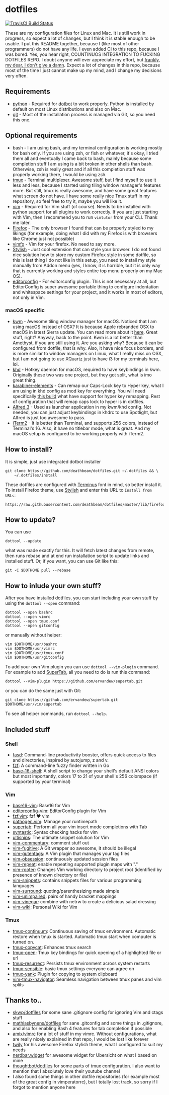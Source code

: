 # dotfiles
[![TravisCI Build Status](https://api.travis-ci.org/deathbeam/dotfiles.svg?branch=master)](https://travis-ci.org/deathbeam/dotfiles)

These are my configuration files for Linux and Mac. It is still work in progress, so expect a lot of changes, but I
think it is stable enough to be usable. I put this README together, because I (like most of other programmers) do not
have any life. I even added CI to this repo, because I was bored. Yes, you hear right, COUNTINUOS INTEGRATION TO
FUCKING DOTFILES REPO. I doubt anyone will ever appreciate my effort, but [frankly, my dear, I don't give a
damn](https://en.wikipedia.org/wiki/Frankly,_my_dear,_I_don't_give_a_damn). Expect a lot of changes in this repo,
because most of the time I just cannot make up my mind, and I change my decisions very often.

## Requirements

* [python](https://www.python.org/downloads/) - Required for [dotbot](https://github.com/anishathalye/dotbot) to work
  properly. Python is installed by default on most Linux distributions and also on Mac.
* [git](https://git-scm.com/book/en/v2/Getting-Started-Installing-Git) - Most of the installation process is managed via
  Git, so you need this one.

## Optional requirements

* bash - I am using bash, and my terminal configuration is working mostly for bash only. If you are using zsh, or fish
  or whatever, it's okay, I tried them all and eventually I came back to bash, mainly because some completion stuff I am
  using is a bit broken in other shells than bash. Otherwise, zsh is really great and if all this completion stuff was
  properly working there, I would be using zsh.
* [tmux](https://tmux.github.io/) - Terminal multiplexer. Awesome stuff, but I find myself to use it less and less,
  because I started using tiling window manager's features more. But still, tmux is really awesome, and have some great
  features what screen do not have. I have some really nice Tmux stuff in my repository, so feel free to try it, maybe
  you will like it.
* [vim](http://www.vim.org/download.php/) - Required for Vim stuff (of course). Needs to be installed with python
  support for all plugins to work correctly. If you are just starting with Vim, then I recommend you to run `vimtutor`
  from your CLI. Thank me later.
* [Firefox](https://www.mozilla.org/en-US/firefox/new/) - The only browser I found that can be properly styled to my
  likings (for example, doing what I did with my Firefox is with browsers like Chrome just not possible)
* [vimfx](https://addons.mozilla.org/en-US/firefox/addon/vimfx/) - Vim for your firefox. No need to say more.
* [Stylish](https://addons.mozilla.org/en-US/firefox/addon/stylish/) - Just cool extension that can style your browser.
  I do not found nice solution how to store my custom Firefox style in some dotfile, so this is last thing I do not like
  in this setup, you need to install my style manually from Addon menu (yes, I know, it is horrible, but it is only way
  that is currently working and styles entire top menu properly on my Mac OS).
* [editorconfig](https://github.com/editorconfig/editorconfig-core-c/blob/master/INSTALL.md) - For editorconfig plugin.
  This is not necessary at all, but EditorConfig is super awesome portable thing to configure indentation and whitespace
  settings for your project, and it works in most of editors, not only in Vim.

### macOS specific

* [kwm](https://github.com/koekeishiya/kwm) - Awesome tiling window manager for macOS. Noticed that I am using macOS
  instead of OSX? It is because Apple rebranded OSX to macOS in latest Sierra update. You can read more about it
  [here](https://techcrunch.com/2016/06/13/os-x-is-now-macos-and-gets-support-for-siri-auto-unlock-and-more/). Great
  stuff, right? Anyway, back to the point. Kwm is a lot better than Amethyst, if you are still using it. Are you asking
  why? Because it can be configured from dotfile, that is why. Also, it have nice focus borders, and is more similar to
  window managers on
  Linux, what I really miss on OSX, but I am not going to use XQuartz just to have i3 for my terminals here, lol.
* [khd](https://github.com/koekeishiya/khd) - Hotkey daemon for macOS, required to have keybindings in kwm. Originally
  these two was one project, but they got split, what is imo great thing.
* [karabiner-elements](https://github.com/tekezo/Karabiner-Elements) - Can remap our Caps-Lock key to Hyper key, what I
  am using in khd config as mod key for everything. You will need specifically [this
  build](https://cl.ly/hwJn/download/Karabiner-Elements-0.90.61.dmg) what have support for hyper key remapping. Rest of
  configuration that will remap caps lock to hyper is in dotfiles.
* [Alfred 3](https://www.alfredapp.com/) - Used as launcher application in my kwm/khd config. Not needed, you can just
  adjust keybindings in khdrc to use Spotlight, but Alfred is just too awesome to pass.
* [iTerm2](http://iterm2.com/) - It is better than Terminal, and supports 256 colors, instead of Terminal's 16. Also, it
  have no titlebar mode, what is great. And my macOS setup is configured to be working properly with iTerm2.

## How to install?

It is simple, just use integrated dotbot installer

```shell
git clone https://github.com/deathbeam/dotfiles.git ~/.dotfiles && \
    ~/.dotfiles/install
```

These dotfiles are configured with [Terminus](http://terminus-font.sourceforge.net/) font in mind, so better install it.
To install Firefox theme, use [Stylish](https://addons.mozilla.org/en-US/firefox/addon/stylish/) and enter this URL to
`Install from URLs`:

```
https://raw.githubusercontent.com/deathbeam/dotfiles/master/lib/firefox/firefox.css
```

## How to update?

You can use

```
dottool --update
```

what was made exactly for this. It will fetch latest changes from remote, then runs rebase and at end run installation
script to update links and installed stuff. Or, if you want, you can use Git like this:


```shell
git -C $DOTHOME pull --rebase
```

## How to inlude your own stuff?

After you have installed dotfiles, you can start including your own stuff by using the `dottool --open` command:

```shell
dottool --open bashrc
dottool --open vimrc
dottool --open tmux.conf
dottool --open gitconfig
```

or manually without helper:

```shell
vim $DOTHOME/usr/bashrc
vim $DOTHOME/usr/vimrc
vim $DOTHOME/usr/tmux.conf
vim $DOTHOME/usr/gitconfig
```

To add your own Vim plugin you can use `dottool --vim-plugin` command. For example to add
[SuperTab](https://github.com/ervandew/supertab), all you need to do is run this command:

```shell
dottool --vim-plugin https://github.com/ervandew/supertab.git
```

or you can do the same just with Git:

```shell
git clone https://github.com/ervandew/supertab.git $DOTHOME/usr/vim/supertab
```

To see all helper commands, run `dottool --help`.

## Included stuff

### Shell
 * [fasd](https://github.com/clvv/fasd): Command-line productivity booster, offers quick access to files and directories, inspired by autojump, z and v.
 * [fzf](https://github.com/junegunn/fzf): A command-line fuzzy finder written in Go
 * [base-16-shell](https://github.com/chriskempson/base16-shell): A shell script to change your shell's default ANSI colors but most importantly, colors 17 to 21 of your shell's 256 colorspace (if supported by your terminal)

### Vim
 * [base16-vim](https://github.com/chriskempson/base16-vim): Base16 for Vim
 * [editorconfig-vim](https://github.com/editorconfig/editorconfig-vim): EditorConfig plugin for Vim
 * [fzf.vim](https://github.com/junegunn/fzf.vim): fzf :heart: vim
 * [pathogen.vim](https://github.com/tpope/vim-pathogen): Manage your runtimepath
 * [supertab](https://github.com/ervandew/supertab): Perform all your vim insert mode completions with Tab
 * [syntastic](https://github.com/scrooloose/syntastic): Syntax checking hacks for vim
 * [ultisnips](https://github.com/SirVer/ultisnips): The ultimate snippet solution for Vim
 * [vim-commentary](https://github.com/tpope/vim-commentary): comment stuff out
 * [vim-fugitive](https://github.com/tpope/vim-fugitive): A Git wrapper so awesome, it should be illegal
 * [vim-gutentags](https://github.com/ludovicchabant/vim-gutentags): A Vim plugin that manages your tag files
 * [vim-obsession](https://github.com/tpope/vim-obsession): continuously updated session files
 * [vim-repeat](https://github.com/tpope/vim-repeat): enable repeating supported plugin maps with "."
 * [vim-rooter](https://github.com/airblade/vim-rooter): Changes Vim working directory to project root (identified by presence of known directory or file)
 * [vim-snippets](https://github.com/honza/vim-snippets): contains snippets files for various programming languages
 * [vim-surround](https://github.com/tpope/vim-surround): quoting/parenthesizing made simple
 * [vim-unimpaired](https://github.com/tpope/vim-unimpaired): pairs of handy bracket mappings
 * [vim-vinegar](https://github.com/tpope/vim-vinegar): combine with netrw to create a delicious salad dressing
 * [vim-wiki](https://github.com/vimwiki/vimwiki): Personal Wiki for Vim

### Tmux
 * [tmux-continuum](https://github.com/tmux-plugins/tmux-continuum): Continuous saving of tmux environment. Automatic restore when tmux is started. Automatic tmux start when computer is turned on.
 * [tmux-copycat](https://github.com/tmux-plugins/tmux-copycat): Enhances tmux search
 * [tmux-open](https://github.com/tmux-plugins/tmux-open): Tmux key bindings for quick opening of a highlighted file or url
 * [tmux-resurrect](https://github.com/tmux-plugins/tmux-resurrect): Persists tmux environment across system restarts
 * [tmux-sensible](https://github.com/tmux-plugins/tmux-sensible): basic tmux settings everyone can agree on
 * [tmux-yank](https://github.com/tmux-plugins/tmux-yank): Plugin for copying to system clipboard
 * [vim-tmux-navigator](https://github.com/christoomey/vim-tmux-navigator): Seamless navigation between tmux panes and vim splits

## Thanks to..

 * [skwp/dotfiles](https://github.com/skwp/dotfiles) for some sane .gitignore config for ignoring Vim and ctags stuff
 * [mathiasbynens/dotfiles](https://github.com/mathiasbynens/dotfiles) for sane .gitconfig and some things in
   .gitignore, and also for enabling Bash 4 features for tab completion if possible
 * [amix/vimrc](https://github.com/amix/vimrc) for a lot of stuff in my vimrc. Without configurations, what are really
   nicely explained in that repo, I would be lost like forever
 * [twily](http://twily.info/) for his awesome Firefox stylish theme, what I configured to suit my needs
 * [nerdbar.widget](https://github.com/herrbischoff/nerdbar.widget) for awesome widget for Ubersicht on what I based on
   mine
 * [thoughtbot/dotfiles](https://github.com/thoughtbot/dotfiles) for some parts of tmux configuration. I also want to
   mention that I absolutely love their youtube channel
 * I also found some things in other dotfile repositories (for example most of the great config in vimperatorrc), but I
   totally lost track, so sorry if I forgot to mention anyone here
